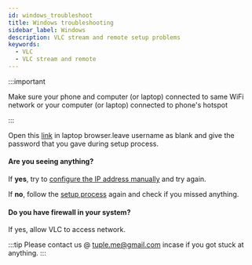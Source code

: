 ```yaml
---
id: windows_troubleshoot
title: Windows troubleshooting
sidebar_label: Windows
description: VLC stream and remote setup problems
keywords:
  - VLC
  - VLC stream and remote
---
```


:::important

Make sure your phone and computer (or laptop) connected to same WiFi network or your computer (or laptop) connected to phone's hotspot

:::

Open this [link](http://localhost:8080) in laptop browser.leave username as blank and give the password that you gave during setup process.

#### Are you seeing anything?

If __yes__, try to [configure the IP address manually](find_ip_address.mdx) and try again.

If __no__, follow the [setup process](windows_setup.md) again and check if you missed anything.

#### Do you have firewall in your system?

If yes, allow VLC to access network.

:::tip
Please contact us @ tuple.me@gmail.com incase if you got stuck at anything.
:::